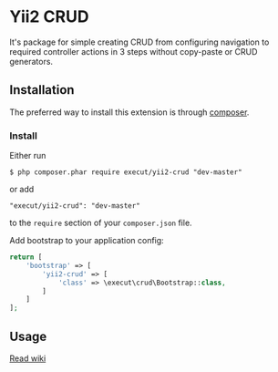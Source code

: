 # Yii2 CRUD
It's package for simple creating CRUD from configuring navigation to required controller actions in 3 steps
without copy-paste or CRUD generators. 

## Installation

The preferred way to install this extension is through [composer](http://getcomposer.org/download/).

### Install

Either run

```
$ php composer.phar require execut/yii2-crud "dev-master"
```

or add

```
"execut/yii2-crud": "dev-master"
```

to the ```require``` section of your `composer.json` file.

Add bootstrap to your application config:
```php
return [
    'bootstrap' => [
        'yii2-crud' => [
            'class' => \execut\crud\Bootstrap::class,
        ]
    ]
];
```

## Usage

[Read wiki](https://github.com/execut/yii2-crud/wiki)
